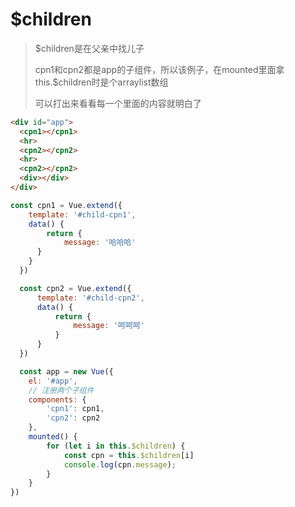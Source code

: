 # $children

> $children是在父亲中找儿子
>
> cpn1和cpn2都是app的子组件，所以该例子，在mounted里面拿this.$children时是个arraylist数组
>
> 可以打出来看看每一个里面的内容就明白了

```html
<div id="app">
  <cpn1></cpn1>
  <hr>
  <cpn2></cpn2>
  <hr>
  <cpn2></cpn2>
  <div></div>
</div>
```

```javascript
const cpn1 = Vue.extend({
    template: '#child-cpn1',
    data() {
    	return {
    		message: '哈哈哈'
      }
    }
  })

  const cpn2 = Vue.extend({
	  template: '#child-cpn2',
	  data() {
		  return {
			  message: '呵呵呵'
		  }
	  }
  })

  const app = new Vue({
    el: '#app',
    // 注册两个子组件
    components: {
    	'cpn1': cpn1,
        'cpn2': cpn2
    },
    mounted() {
    	for (let i in this.$children) {
    		const cpn = this.$children[i]
		    console.log(cpn.message);
	    }
    }
})
```

